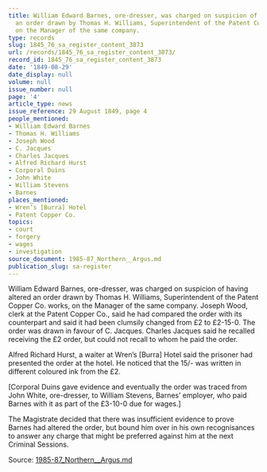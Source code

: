 ```yaml
---
title: William Edward Barnes, ore-dresser, was charged on suspicion of having altered
  an order drawn by Thomas H. Williams, Superintendent of the Patent Copper Co. works,
  on the Manager of the same company.
type: records
slug: 1845_76_sa_register_content_3873
url: /records/1845_76_sa_register_content_3873/
record_id: 1845_76_sa_register_content_3873
date: '1849-08-29'
date_display: null
volume: null
issue_number: null
page: '4'
article_type: news
issue_reference: 29 August 1849, page 4
people_mentioned:
- William Edward Barnes
- Thomas H. Williams
- Joseph Wood
- C. Jacques
- Charles Jacques
- Alfred Richard Hurst
- Corporal Duins
- John White
- William Stevens
- Barnes
places_mentioned:
- Wren’s [Burra] Hotel
- Patent Copper Co.
topics:
- court
- forgery
- wages
- investigation
source_document: 1985-87_Northern__Argus.md
publication_slug: sa-register
---
```


William Edward Barnes, ore-dresser, was charged on suspicion of having altered an order drawn by Thomas H. Williams, Superintendent of the Patent Copper Co. works, on the Manager of the same company.  Joseph Wood, clerk at the Patent Copper Co., said he had compared the order with its counterpart and said it had been clumsily changed from £2 to £2-15-0.  The order was drawn in favour of C. Jacques.  Charles Jacques said he recalled receiving the £2 order, but could not recall to whom he paid the order.

Alfred Richard Hurst, a waiter at Wren’s [Burra] Hotel said the prisoner had presented the order at the hotel.  He noticed that the 15/- was written in different coloured ink from the £2.

[Corporal Duins gave evidence and eventually the order was traced from John White, ore-dresser, to William Stevens, Barnes’ employer, who paid Barnes with it as part of the £3-10-0 due for wages.]

The Magistrate decided that there was insufficient evidence to prove Barnes had altered the order, but bound him over in his own recognisances to answer any charge that might be preferred against him at the next Criminal Sessions.

Source: [1985-87_Northern__Argus.md](/downloads/markdown/1985-87_Northern__Argus.md)
